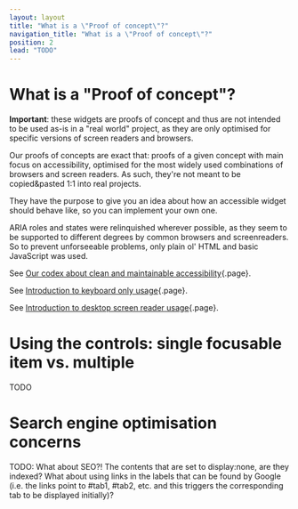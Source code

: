 ```yaml
---
layout: layout
title: "What is a \"Proof of concept\"?"
navigation_title: "What is a \"Proof of concept\"?"
position: 2
lead: "TODO"
---
```


# What is a "Proof of concept"?

**Important**: these widgets are proofs of concept and thus are not intended to be used as-is in a "real world" project, as they are only optimised for specific versions of screen readers and browsers.

Our proofs of concepts are exact that: proofs of a given concept with main focus on accessibility, optimised for the most widely used combinations of browsers and screen readers. As such, they're not meant to be copied&pasted 1:1 into real projects. 

They have the purpose to give you an idea about how an accessible widget should behave like, so you can implement your own one.

ARIA roles and states were relinquished wherever possible, as they seem to be supported to different degrees by common browsers and screenreaders. So to prevent unforseeable problems, only plain ol' HTML and basic JavaScript was used.

See [Our codex about clean and maintainable accessibility](/welcome/how-to-read-use/codex){.page}.

See [Introduction to keyboard only usage](/knowledge/keyboard-only){.page}.

See [Introduction to desktop screen reader usage](/knowledge/desktop-screen-readers){.page}.

# Using the controls: single focusable item vs. multiple

TODO

# Search engine optimisation concerns

TODO: What about SEO?! The contents that are set to display:none, are they indexed? What about using links in the labels that can be found by Google (i.e. the links point to #tab1, #tab2, etc. and this triggers the corresponding tab to be displayed initially)?